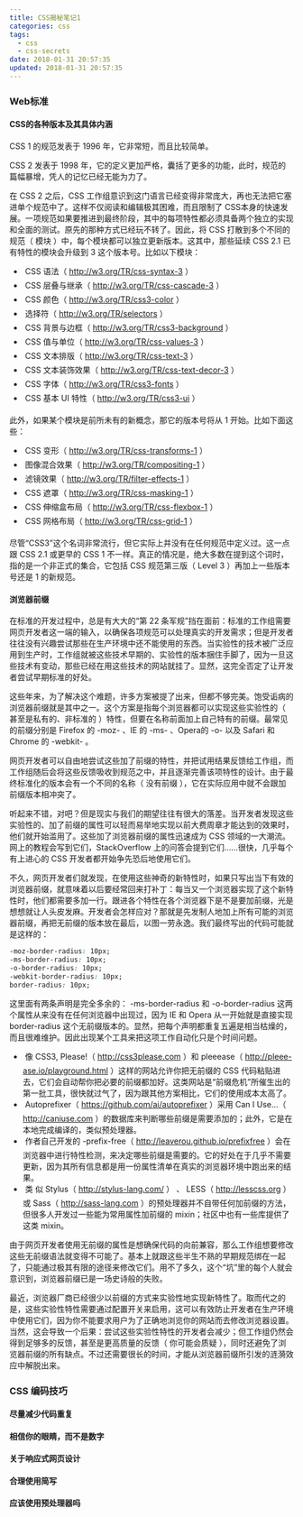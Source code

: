 ```yaml
---
title: CSS揭秘笔记1
categories: css
tags:
  - css
  - css-secrets
date: 2018-01-31 20:57:35
updated: 2018-01-31 20:57:35
---
```



### Web标准
#### CSS的各种版本及其具体内涵
CSS 1 的规范发表于 1996 年，它非常短，而且比较简单。

CSS 2 发表于 1998 年，它的定义更加严格，囊括了更多的功能，此时，规范的篇幅暴增，凭人的记忆已经无能为力了。

在 CSS 2 之后，CSS 工作组意识到这门语言已经变得非常庞大，再也无法把它塞进单个规范中了。这样不仅阅读和编辑极其困难，而且限制了 CSS本身的快速发展。一项规范如果要推进到最终阶段，其中的每项特性都必须具备两个独立的实现和全面的测试。原先的那种方式已经玩不转了。因此，将 CSS 打散到多个不同的规范（ 模块 ）中，每个模块都可以独立更新版本。这其中，那些延续 CSS 2.1 已有特性的模块会升级到 3 这个版本号。比如以下模块：
-  CSS 语法（ http://w3.org/TR/css-syntax-3 ）
-  CSS 层叠与继承（ http://w3.org/TR/css-cascade-3 ）
-  CSS 颜色（ http://w3.org/TR/css3-color ）
-  选择符（ http://w3.org/TR/selectors ）
-  CSS 背景与边框（ http://w3.org/TR/css3-background ）
-  CSS 值与单位（ http://w3.org/TR/css-values-3 ）
-  CSS 文本排版（ http://w3.org/TR/css-text-3 ）
-  CSS 文本装饰效果（ http://w3.org/TR/css-text-decor-3 ）
-  CSS 字体（ http://w3.org/TR/css3-fonts ）
-  CSS 基本 UI 特性（ http://w3.org/TR/css3-ui ）

此外，如果某个模块是前所未有的新概念，那它的版本号将从 1 开始。比如下面这些：
-  CSS 变形（ http://w3.org/TR/css-transforms-1 ）
-  图像混合效果（ http://w3.org/TR/compositing-1 ）
-  滤镜效果（ http://w3.org/TR/filter-effects-1 ）
-  CSS 遮罩（ http://w3.org/TR/css-masking-1 ）
-  CSS 伸缩盒布局（ http://w3.org/TR/css-flexbox-1 ）
-  CSS 网格布局（ http://w3.org/TR/css-grid-1 ）

尽管“CSS3”这个名词非常流行，但它实际上并没有在任何规范中定义过。这一点跟 CSS 2.1 或更早的 CSS 1 不一样。真正的情况是，绝大多数在提到这个词时，指的是一个非正式的集合，它包括 CSS 规范第三版（ Level 3 ）再加上一些版本号还是 1 的新规范。

#### 浏览器前缀
在标准的开发过程中，总是有大大的“第 22 条军规”挡在面前：标准的工作组需要网页开发者这一端的输入，以确保各项规范可以处理真实的开发需求；但是开发者往往没有兴趣尝试那些在生产环境中还不能使用的东西。当实验性的技术被广泛应用到生产时，工作组就被这些技术早期的、实验性的版本捆住手脚了，因为一旦这些技术有变动，那些已经在用这些技术的网站就挂了。显然，这完全否定了让开发者尝试早期标准的好处。

这些年来，为了解决这个难题，许多方案被提了出来，但都不够完美。饱受诟病的浏览器前缀就是其中之一。这个方案是指每个浏览器都可以实现这些实验性的（ 甚至是私有的、非标准的 ）特性，但要在名称前面加上自己特有的前缀。最常见的前缀分别是 Firefox 的 -moz- 、IE 的 -ms- 、Opera的 -o- 以及 Safari 和 Chrome 的 -webkit- 。

网页开发者可以自由地尝试这些加了前缀的特性，并把试用结果反馈给工作组，而工作组随后会将这些反馈吸收到规范之中，并且逐渐完善该项特性的设计。由于最终标准化的版本会有一个不同的名称（ 没有前缀 ），它在实际应用中就不会跟加前缀版本相冲突了。

听起来不错，对吧？但是现实与我们的期望往往有很大的落差。当开发者发现这些实验性的、加了前缀的属性可以轻而易举地实现以前大费周章才能达到的效果时，他们就开始滥用了。这些加了浏览器前缀的属性迅速成为 CSS 领域的一大潮流。网上的教程会写到它们，StackOverflow 上的问答会提到它们……很快，几乎每个有上进心的 CSS 开发者都开始争先恐后地使用它们。

不久，网页开发者们就发现，在使用这些神奇的新特性时，如果只写出当下有效的浏览器前缀，就意味着以后要经常回来打补丁：每当又一个浏览器实现了这个新特性时，他们都需要多加一行。跟进各个特性在各个浏览器下是不是要加前缀，光是想想就让人头皮发麻。开发者会怎样应对？那就是先发制人地加上所有可能的浏览器前缀，再把无前缀的版本放在最后，以图一劳永逸。我们最终写出的代码可能就是这样的：
```css
-moz-border-radius: 10px;
-ms-border-radius: 10px;
-o-border-radius: 10px;
-webkit-border-radius: 10px;
border-radius: 10px;
```
这里面有两条声明是完全多余的： -ms-border-radius 和 -o-border-radius 这两个属性从来没有在任何浏览器中出现过，因为 IE 和 Opera 从一开始就是直接实现 border-radius 这个无前缀版本的。显然，把每个声明都重复五遍是相当枯燥的，而且很难维护。因此出现某个工具来把这项工作自动化只是个时间问题。
-  像 CSS3, Please!（ http://css3please.com ）和 pleeease（ http://pleee-ase.io/playground.html ）这样的网站允许你把无前缀的 CSS 代码粘贴进去，它们会自动帮你把必要的前缀都加好。这类网站是“前缀危机”所催生出的第一批工具，很快就过气了，因为跟其他方案相比，它们的使用成本太高了。
-  Autoprefixer（ https://github.com/ai/autoprefixer ）采用 Can I Use...（ http://caniuse.com ）的数据库来判断哪些前缀是需要添加的；此外，它是在本地完成编译的，类似预处理器。
-  作者自己开发的 -prefix-free（ http://leaverou.github.io/prefixfree ）会在浏览器中进行特性检测，来决定哪些前缀是需要的。它的好处在于几乎不需要更新，因为其所有信息都是用一份属性清单在真实的浏览器环境中跑出来的结果。
-  类 似 Stylus（ http://stylus-lang.com/ ） 、 LESS（ http://lesscss.org ） 或 Sass（ http://sass-lang.com ）的预处理器并不自带任何加前缀的方法，但很多人开发过一些能为常用属性加前缀的 mixin；社区中也有一些库提供了这类 mixin。

由于网页开发者使用无前缀的属性是想确保代码的向前兼容，那么工作组想要修改这些无前缀语法就变得不可能了。基本上就跟这些半生不熟的早期规范绑在一起了，只能通过极其有限的途径来修改它们。用不了多久，这个“坑”里的每个人就会意识到，浏览器前缀已是一场史诗般的失败。

最近，浏览器厂商已经很少以前缀的方式来实验性地实现新特性了。取而代之的是，这些实验性特性需要通过配置开关来启用，这可以有效防止开发者在生产环境中使用它们，因为你不能要求用户为了正确地浏览你的网站而去修改浏览器设置。当然，这会导致一个后果：尝试这些实验性特性的开发者会减少；但工作组仍然会得到足够多的反馈，甚至是更高质量的反馈（ 你可能会质疑 ），同时还避免了浏览器前缀的所有缺点。不过还需要很长的时间，才能从浏览器前缀所引发的涟漪效应中解脱出来。

### CSS 编码技巧
#### 尽量减少代码重复

#### 相信你的眼睛，而不是数字

#### 关于响应式网页设计

#### 合理使用简写

#### 应该使用预处理器吗